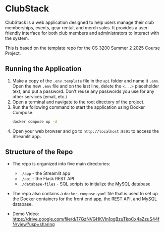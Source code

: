 # ClubStack

ClubStack is a web application designed to help users manage their club memberships, events, gear rental, and merch sales. It provides a user-friendly interface for both club members and administrators to interact with the system.

This is based on the template repo for the CS 3200 Summer 2 2025 Course Project. 

## Running the Application

1. Make a copy of the `.env.template` file in the `api` folder and name it `.env`. Open the new `.env` file and on the last line, delete the `<...>` placeholder text, and put a password. Don't reuse any passwords you use for any other services (email, etc.)
2. Open a terminal and navigate to the root directory of the project.
3. Run the following command to start the application using Docker Compose:
   ```bash
   docker compose up -d
   ```
4. Open your web browser and go to `http://localhost:8501` to access the Streamlit app.

## Structure of the Repo

- The repo is organized into five main directories:
  - `./app` - the Streamlit app
  - `./api` - the Flask REST API
  - `./database-files` - SQL scripts to initialize the MySQL database

- The repo also contains a `docker-compose.yaml` file that is used to set up the Docker containers for the front end app, the REST API, and MySQL database.

- Demo Video: https://drive.google.com/file/d/17GzNVGHKVIn1pgBzuTkpCx4aZzuS44fN/view?usp=sharing
